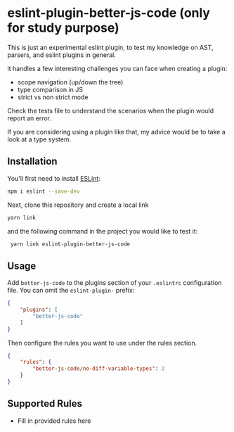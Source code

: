 # eslint-plugin-better-js-code (only for study purpose)

This is just an experimental eslint plugin, to test my knowledge on AST, parsers, and eslint plugins in general.

it handles a few interesting challenges you can face when creating a plugin: 

- scope navigation (up/down the tree)
- type comparison in JS
- strict vs non strict mode

Check the tests file to understand the scenarios when the plugin would report an error.

If you are considering using a plugin like that, my advice would be to take a look at a type system.

## Installation

You'll first need to install [ESLint](https://eslint.org/):

```sh
npm i eslint --save-dev
```

Next, clone this repository and create a local link

```sh
yarn link
```

and the following command in the project you would like to test it:

```sh
 yarn link eslint-plugin-better-js-code
```

## Usage

Add `better-js-code` to the plugins section of your `.eslintrc` configuration file. You can omit the `eslint-plugin-` prefix:

```json
{
    "plugins": [
        "better-js-code"
    ]
}
```


Then configure the rules you want to use under the rules section.

```json
{
    "rules": {
        "better-js-code/no-diff-variable-types": 2
    }
}
```

## Supported Rules

* Fill in provided rules here


